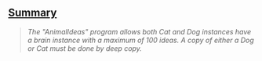 <h2><u>Summary</u></h2>

> *The "AnimalIdeas" program allows both Cat and Dog instances have a brain instance with a maximum of 100 ideas. A copy of either a Dog or Cat must be done by deep copy.*

 
